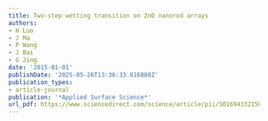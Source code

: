 ```yaml
---
title: Two-step wetting transition on ZnO nanorod arrays
authors:
- H Luo
- J Ma
- P Wang
- J Bai
- G Jing
date: '2015-01-01'
publishDate: '2025-05-26T13:36:33.816888Z'
publication_types:
- article-journal
publication: '*Applied Surface Science*'
url_pdf: https://www.sciencedirect.com/science/article/pii/S016943321501034X
---
```

